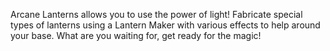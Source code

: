 Arcane Lanterns allows you to use the power of light! Fabricate special types of lanterns using a Lantern Maker with various effects to help around your base. What are you waiting for, get ready for the magic!